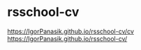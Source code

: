 # rsschool-cv
https://IgorPanasik.github.io/rsschool-cv/cv
https://IgorPanasik.github.io/rsschool-cv/